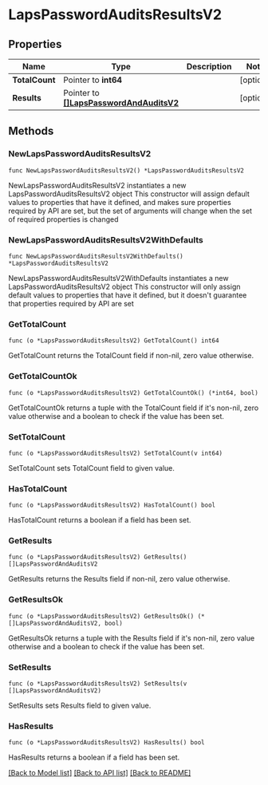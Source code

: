 # LapsPasswordAuditsResultsV2

## Properties

Name | Type | Description | Notes
------------ | ------------- | ------------- | -------------
**TotalCount** | Pointer to **int64** |  | [optional] 
**Results** | Pointer to [**[]LapsPasswordAndAuditsV2**](LapsPasswordAndAuditsV2.md) |  | [optional] 

## Methods

### NewLapsPasswordAuditsResultsV2

`func NewLapsPasswordAuditsResultsV2() *LapsPasswordAuditsResultsV2`

NewLapsPasswordAuditsResultsV2 instantiates a new LapsPasswordAuditsResultsV2 object
This constructor will assign default values to properties that have it defined,
and makes sure properties required by API are set, but the set of arguments
will change when the set of required properties is changed

### NewLapsPasswordAuditsResultsV2WithDefaults

`func NewLapsPasswordAuditsResultsV2WithDefaults() *LapsPasswordAuditsResultsV2`

NewLapsPasswordAuditsResultsV2WithDefaults instantiates a new LapsPasswordAuditsResultsV2 object
This constructor will only assign default values to properties that have it defined,
but it doesn't guarantee that properties required by API are set

### GetTotalCount

`func (o *LapsPasswordAuditsResultsV2) GetTotalCount() int64`

GetTotalCount returns the TotalCount field if non-nil, zero value otherwise.

### GetTotalCountOk

`func (o *LapsPasswordAuditsResultsV2) GetTotalCountOk() (*int64, bool)`

GetTotalCountOk returns a tuple with the TotalCount field if it's non-nil, zero value otherwise
and a boolean to check if the value has been set.

### SetTotalCount

`func (o *LapsPasswordAuditsResultsV2) SetTotalCount(v int64)`

SetTotalCount sets TotalCount field to given value.

### HasTotalCount

`func (o *LapsPasswordAuditsResultsV2) HasTotalCount() bool`

HasTotalCount returns a boolean if a field has been set.

### GetResults

`func (o *LapsPasswordAuditsResultsV2) GetResults() []LapsPasswordAndAuditsV2`

GetResults returns the Results field if non-nil, zero value otherwise.

### GetResultsOk

`func (o *LapsPasswordAuditsResultsV2) GetResultsOk() (*[]LapsPasswordAndAuditsV2, bool)`

GetResultsOk returns a tuple with the Results field if it's non-nil, zero value otherwise
and a boolean to check if the value has been set.

### SetResults

`func (o *LapsPasswordAuditsResultsV2) SetResults(v []LapsPasswordAndAuditsV2)`

SetResults sets Results field to given value.

### HasResults

`func (o *LapsPasswordAuditsResultsV2) HasResults() bool`

HasResults returns a boolean if a field has been set.


[[Back to Model list]](../README.md#documentation-for-models) [[Back to API list]](../README.md#documentation-for-api-endpoints) [[Back to README]](../README.md)


